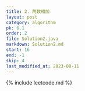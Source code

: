 ```yaml
---
title: 2. 两数相加
layout: post
category: algorithm
pk: 6.1
order: 2
file: Solution2.java
markdown: Solution2.md
start: 16
end: -1
skip: 4
last_modified_at: 2023-08-11
---
```


{% include leetcode.md %}
